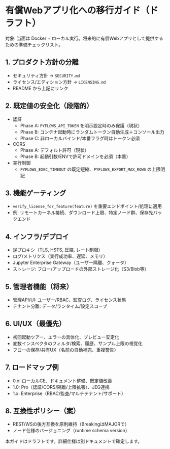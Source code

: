 # 有償Webアプリ化への移行ガイド（ドラフト）

対象: 当面は Docker + ローカル実行。将来的に有償Webアプリとして提供するための準備チェックリスト。

## 1. プロダクト方針の分離

- セキュリティ方針 -> `SECURITY.md`
- ライセンス/エディション方針 -> `LICENSING.md`
- README から上記にリンク

## 2. 既定値の安全化（段階的）

- 認証
  - Phase A: `PYFLOWS_API_TOKEN` を明示設定時のみ保護（現状）
  - Phase B: コンテナ起動時にランダムトークン自動生成＋コンソール出力
  - Phase C: 非ローカルバインド/本番フラグ時はトークン必須
- CORS
  - Phase A: デフォルト許可（現状）
  - Phase B: 起動引数/ENVで許可ドメインを必須（本番）
- 実行制御
  - `PYFLOWS_EXEC_TIMEOUT` の既定短縮、`PYFLOWS_EXPORT_MAX_ROWS` の上限明記

## 3. 機能ゲーティング

- `verify_license_for_feature(feature)` を重要エンドポイント/処理に適用
- 例: リモートカーネル接続、ダウンロード上限、特定ノード群、保存先バックエンド

## 4. インフラ/デプロイ

- 逆プロキシ（TLS, HSTS, 圧縮, レート制限）
- ログ/メトリクス（実行成功率、遅延、メモリ）
- Jupyter Enterprise Gateway（ユーザー隔離、クォータ）
- ストレージ: フロー/アップロードの外部ストレージ化（S3/Blob等）

## 5. 管理者機能（将来）

- 管理API/UI: ユーザー/RBAC、監査ログ、ライセンス状態
- テナント分離: データ/ランタイム/設定スコープ

## 6. UI/UX（最優先）

- 初回起動ツアー、エラーの具体化、プレビュー安定化
- 変数インスペクタのフィルタ/検索、履歴、サンプル上限の視覚化
- フローの保存/共有UX（名前の自動補完、重複警告）

## 7. ロードマップ例

- 0.x: ローカルCE、ドキュメント整備、既定値改善
- 1.0: Pro（認証/CORS/隔離/上限拡張）、JEG連携
- 1.x: Enterprise（RBAC/監査/マルチテナント/サポート）

## 8. 互換性ポリシー（案）

- REST/WSの後方互換を原則維持（BreakingはMAJORで）
- ノード仕様のバージョニング（runtime schema version）

本ガイドはドラフトです。詳細仕様は別ドキュメントで確定します。
